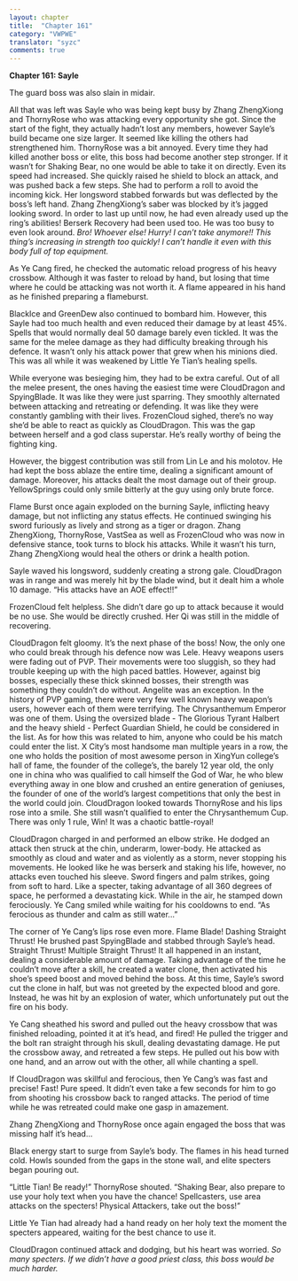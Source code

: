 ```yaml
---
layout: chapter
title:  "Chapter 161"
category: "VWPWE"
translator: "syzc"
comments: true
---
```


**Chapter 161: Sayle**

The guard boss was also slain in midair.

All that was left was Sayle who was being kept busy by Zhang ZhengXiong and ThornyRose who was attacking every opportunity she got. Since the start of the fight, they actually hadn’t lost any members, however Sayle’s build became one size larger. It seemed like killing the others had strengthened him. ThornyRose was a bit annoyed. Every time they had killed another boss or elite, this boss had become another step stronger. If it wasn’t for Shaking Bear, no one would be able to take it on directly. Even its speed had increased. She quickly raised he shield to block an attack, and was pushed back a few steps. She had to perform a roll to avoid the incoming kick. Her longsword stabbed forwards but was deflected by the boss’s left hand. Zhang ZhengXiong’s saber was blocked by it’s jagged looking sword. In order to last up until now, he had even already used up the ring’s abilities! Berserk Recovery had been used too. He was too busy to even look around. *Bro! Whoever else! Hurry! I can’t take anymore!! This thing’s increasing in strength too quickly! I can’t handle it even with this body full of top equipment.*

As Ye Cang fired, he checked the automatic reload progress of his heavy crossbow. Although it was faster to reload by hand, but losing that time where he could be attacking was not worth it. A flame appeared in his hand as he finished preparing a flameburst.

BlackIce and GreenDew also continued to bombard him. However, this Sayle had too much health and even reduced their damage by at least 45%. Spells that would normally deal 50 damage barely even tickled. It was the same for the melee damage as they had difficulty breaking through his defence. It wasn’t only his attack power that grew when his minions died. This was all while it was weakened by Little Ye Tian’s healing spells.

While everyone was besieging him, they had to be extra careful. Out of all the melee present, the ones having the easiest time were CloudDragon and SpyingBlade. It was like they were just sparring. They smoothly alternated between attacking and retreating or defending. It was like they were constantly gambling with their lives. FrozenCloud sighed, there’s no way she’d be able to react as quickly as CloudDragon. This was the gap between herself and a god class superstar. He’s really worthy of being the fighting king.

However, the biggest contribution was still from Lin Le and his molotov. He had kept the boss ablaze the entire time, dealing a significant amount of damage. Moreover, his attacks dealt the most damage out of their group. YellowSprings could only smile bitterly at the guy using only brute force.

Flame Burst once again exploded on the burning Sayle, inflicting heavy damage, but not inflicting any status effects. He continued swinging his sword furiously as lively and strong as a tiger or dragon. Zhang ZhengXiong, ThornyRose, VastSea as well as FrozenCloud who was now in defensive stance, took turns to block his attacks. While it wasn’t his turn, Zhang ZhengXiong would heal the others or drink a health potion.

Sayle waved his longsword, suddenly creating a strong gale. CloudDragon was in range and was merely hit by the blade wind, but it dealt him a whole 10 damage. “His attacks have an AOE effect!!”

FrozenCloud felt helpless. She didn’t dare go up to attack because it would be no use. She would be directly crushed. Her Qi was still in the middle of recovering.

CloudDragon felt gloomy. It’s the next phase of the boss! Now, the only one who could break through his defence now was Lele. Heavy weapons users were fading out of PVP. Their movements were too sluggish, so they had trouble keeping up with the high paced battles. However, against big bosses, especially these thick skinned bosses, their strength was something they couldn’t do without. Angelite was an exception. In the history of PVP gaming, there were very few well known heavy weapon’s users, however each of them were terrifying. The Chrysanthemum Emperor was one of them. Using the oversized blade - The Glorious Tyrant Halbert and the heavy shield - Perfect Guardian Shield, he could be considered in the list. As for how this was related to him, anyone who could be his match could enter the list. X City’s most handsome man multiple years in a row, the one who holds the position of most awesome person in XingYun college’s hall of fame, the founder of the college’s, the barely 12 year old, the only one in china who was qualified to call himself the God of War, he who blew everything away in one blow and crushed an entire generation of geniuses, the founder of one of the world’s largest competitions that only the best in the world could join. CloudDragon looked towards ThornyRose and his lips rose into a smile. She still wasn’t qualified to enter the Chrysanthemum Cup. There was only 1 rule, Win! It was a chaotic battle-royal!

CloudDragon charged in and performed an elbow strike. He dodged an attack then struck at the chin, underarm, lower-body. He attacked as smoothly as cloud and water and as violently as a storm, never stopping his movements. He looked like he was berserk and staking his life, however, no attacks even touched his sleeve. Sword fingers and palm strikes, going from soft to hard. Like a specter, taking advantage of all 360 degrees of space, he performed a devastating kick. While in the air, he stamped down ferociously. Ye Cang smiled while waiting for his cooldowns to end. “As ferocious as thunder and calm as still water...”

The corner of Ye Cang’s lips rose even more. Flame Blade! Dashing Straight Thrust! He brushed past SpyingBlade and stabbed through Sayle’s head. Straight Thrust! Multiple Straight Thrust! It all happened in an instant, dealing a considerable amount of damage. Taking advantage of the time he couldn’t move after a skill, he created a water clone, then activated his shoe’s speed boost and moved behind the boss. At this time, Sayle’s sword cut the clone in half, but was not greeted by the expected blood and gore. Instead, he was hit by an explosion of water, which unfortunately put out the fire on his body.

Ye Cang sheathed his sword and pulled out the heavy crossbow that was finished reloading, pointed it at it’s head, and fired! He pulled the trigger and the bolt ran straight through his skull, dealing devastating damage. He put the crossbow away, and retreated a few steps. He pulled out his bow with one hand, and an arrow out with the other, all while chanting a spell. 

If CloudDragon was skillful and ferocious, then Ye Cang’s was fast and precise! Fast! Pure speed. It didn’t even take a few seconds for him to go from shooting his crossbow back to ranged attacks. The period of time while he was retreated could make one gasp in amazement. 

Zhang ZhengXiong and ThornyRose once again engaged the boss that was missing half it’s head...

Black energy start to surge from Sayle’s body. The flames in his head turned cold. Howls sounded from the gaps in the stone wall, and elite specters began pouring out.

“Little Tian! Be ready!” ThornyRose shouted. “Shaking Bear, also prepare to use your holy text when you have the chance! Spellcasters, use area attacks on the specters! Physical Attackers, take out the boss!”

Little Ye Tian had already had a hand ready on her holy text the moment the specters appeared, waiting for the best chance to use it.

CloudDragon continued attack and dodging, but his heart was worried. *So many specters. If we didn’t have a good priest class, this boss would be much harder.*
